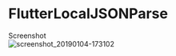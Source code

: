 # FlutterLocalJSONParse
Screenshot<br>
![screenshot_20190104-173102](https://user-images.githubusercontent.com/29589003/50686947-71d4ba80-1047-11e9-9c17-b124d9f6df13.png)

